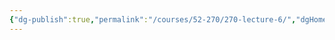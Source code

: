 ```yaml
---
{"dg-publish":true,"permalink":"/courses/52-270/270-lecture-6/","dgHomeLink":true,"dgPassFrontmatter":false,"dgShowBacklinks":false,"dgShowLocalGraph":false,"dgShowInlineTitle":false}
---
```


